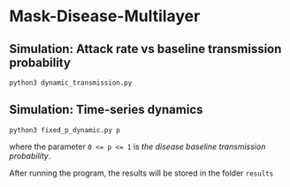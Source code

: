 # Mask-Disease-Multilayer

## Simulation: Attack rate vs baseline transmission probability
`
python3 dynamic_transmission.py
`

## Simulation: Time-series dynamics
`
python3 fixed_p_dynamic.py p
`

where the parameter  `0 <= p <= 1` is _the disease baseline transmission probability_.


After running the program, the results will be stored in the folder `results`
